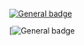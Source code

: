 
  [![General badge](https://img.shields.io/badge/LinkedIn-0077B5?style=for-the-badge&logo=linkedin&logoColor=white)](https://www.linkedin.com/in/guillaume-hornig/)

  [![General badge](https://img.shields.io/badge/Solidity-363636.svg?style=for-the-badge&logo=Solidity&logoColor=white)
